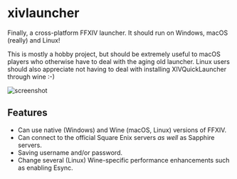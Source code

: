 # xivlauncher

Finally, a cross-platform FFXIV launcher. It should run on Windows, macOS (really) and Linux!

This is mostly a hobby project, but should be extremely useful to macOS players who otherwise have to deal with the aging old launcher. Linux users should also appreciate not having to deal with installing XIVQuickLauncher through wine :-)

![screenshot](https://github.com/redstrate/xivlauncher/blob/main/misc/screenshot.png?raw=true)

## Features
* Can use native (Windows) and Wine (macOS, Linux) versions of FFXIV.
* Can connect to the official Square Enix servers _as well_ as Sapphire servers.
* Saving username and/or password.
* Change several (Linux) Wine-specific performance enhancements such as enabling Esync.
